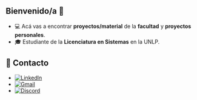 ##    Bienvenido/a 👋

- 💻 Acá vas a encontrar **proyectos/material** de la **facultad** y **proyectos personales**.
- 🎓 Estudiante de la **Licenciatura en Sistemas** en la UNLP. 

## 📩 Contacto

- [![LinkedIn](https://img.shields.io/badge/LinkedIn-blue?logo=linkedin&logoColor=white)](https://www.linkedin.com/in/enzoferreiras/)  
- [![Gmail](https://img.shields.io/badge/Gmail-red?logo=gmail&logoColor=white)](mailto:ferreirasantosenzo63@gmail.com)  
- [![Discord](https://img.shields.io/badge/Discord-7289DA?logo=discord&logoColor=white)](https://discordapp.com/users/412490492975120386)


